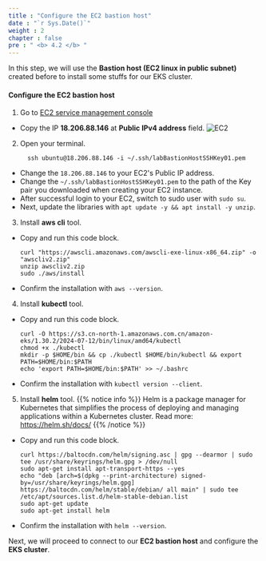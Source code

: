 ```yaml
---
title : "Configure the EC2 bastion host"
date : "`r Sys.Date()`"
weight : 2
chapter : false
pre : " <b> 4.2 </b> "
---
```


In this step, we will use the **Bastion host (EC2 linux in public subnet)** created before to install some stuffs for our EKS cluster.

#### Configure the EC2 bastion host
1. Go to [EC2 service management console](https://console.aws.amazon.com/ec2/v2/home)
  - Copy the IP **18.206.88.146** at **Public IPv4 address** field.
  ![EC2](/images/4.configure/ws01-configure01.png)  

2. Open your terminal.
    ```
      ssh ubuntu@18.206.88.146 -i ~/.ssh/labBastionHostSSHKey01.pem
    ```
  - Change the ``18.206.88.146`` to your EC2's Public IP address.
  - Change the ``~/.ssh/labBastionHostSSHKey01.pem`` to the path of the Key pair you downloaded when creating your EC2 instance.
  - After successful login to your EC2, switch to sudo user with ``sudo su``.
  - Next, update the libraries with ``apt update -y && apt install -y unzip``.
    
3. Install **aws cli** tool.
  - Copy and run this code block.
    ```
    curl "https://awscli.amazonaws.com/awscli-exe-linux-x86_64.zip" -o "awscliv2.zip"
    unzip awscliv2.zip
    sudo ./aws/install
    ```
  - Confirm the installation with ``aws --version``.
 
4. Install **kubectl** tool.
  - Copy and run this code block.
    ```
    curl -O https://s3.cn-north-1.amazonaws.com.cn/amazon-eks/1.30.2/2024-07-12/bin/linux/amd64/kubectl
    chmod +x ./kubectl
    mkdir -p $HOME/bin && cp ./kubectl $HOME/bin/kubectl && export PATH=$HOME/bin:$PATH
    echo 'export PATH=$HOME/bin:$PATH' >> ~/.bashrc
    ```
  - Confirm the installation with ``kubectl version --client``.

5. Install **helm** tool.
  {{% notice info %}}
  Helm is a package manager for Kubernetes that simplifies the process of deploying and managing applications within a Kubernetes cluster. Read more: https://helm.sh/docs/
  {{% /notice %}}
  - Copy and run this code block.
    ```
    curl https://baltocdn.com/helm/signing.asc | gpg --dearmor | sudo tee /usr/share/keyrings/helm.gpg > /dev/null
    sudo apt-get install apt-transport-https --yes
    echo "deb [arch=$(dpkg --print-architecture) signed-by=/usr/share/keyrings/helm.gpg] https://baltocdn.com/helm/stable/debian/ all main" | sudo tee /etc/apt/sources.list.d/helm-stable-debian.list
    sudo apt-get update
    sudo apt-get install helm
    ```
  - Confirm the installation with ``helm --version``.

Next, we will proceed to connect to our **EC2 bastion host** and configure the **EKS cluster**.
